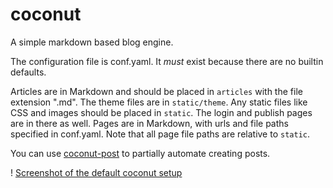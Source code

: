 coconut
=======

A simple markdown based blog engine.

The configuration file is conf.yaml. It *must* exist because there are no builtin defaults.

Articles are in Markdown and should be placed in `articles` with the file extension ".md". The theme files are in `static/theme`. Any static files like CSS and images should be placed in `static`. The login and publish pages are in there as well. Pages are in Markdown, with urls and file paths specified in conf.yaml. Note that all page file paths are relative to `static`.

You can use [coconut-post]("https://github.com/mpnordland/coconut-post") to partially automate creating posts.


! [Screenshot of the default coconut setup](https://drive.google.com/file/d/0B_dqqSENmE0CUzhWOVFsSmx4em8/edit?usp=sharing "coconut")

